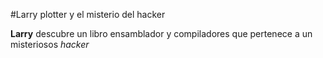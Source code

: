 #Larry plotter y el misterio del hacker

**Larry** descubre un libro ensamblador y compiladores que pertenece a un misteriosos *hacker*

